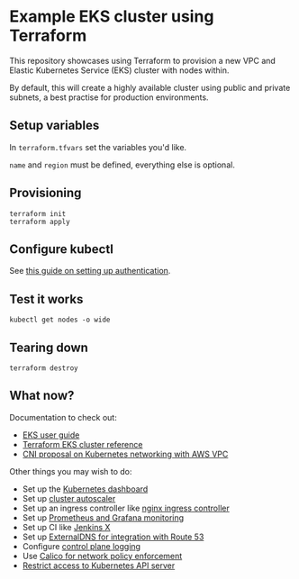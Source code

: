 # Example EKS cluster using Terraform

This repository showcases using Terraform to provision a new VPC and Elastic Kubernetes Service (EKS) cluster with nodes within.

By default, this will create a highly available cluster using public and private subnets, a best practise for production environments.

## Setup variables

In `terraform.tfvars` set the variables you'd like.

`name` and `region` must be defined, everything else is optional.

## Provisioning

```shell
terraform init
terraform apply
```

## Configure kubectl

See [this guide on setting up authentication](https://docs.aws.amazon.com/eks/latest/userguide/managing-auth.html).

## Test it works

```shell
kubectl get nodes -o wide
```

## Tearing down

```shell
terraform destroy
```

## What now?

Documentation to check out:
* [EKS user guide](https://docs.aws.amazon.com/eks/latest/userguide)
* [Terraform EKS cluster reference](https://www.terraform.io/docs/providers/aws/r/eks_cluster.html)
* [CNI proposal on Kubernetes networking with AWS VPC](https://github.com/aws/amazon-vpc-cni-k8s/blob/master/docs/cni-proposal.md)

Other things you may wish to do:
* Set up the [Kubernetes dashboard](https://docs.aws.amazon.com/eks/latest/userguide/dashboard-tutorial.html)
* Set up [cluster autoscaler](https://docs.aws.amazon.com/eks/latest/userguide/cluster-autoscaler.html)
* Set up an ingress controller like [nginx ingress controller](https://kubernetes.github.io/ingress-nginx/deploy/#aws)
* Set up [Prometheus and Grafana monitoring](https://www.eksworkshop.com/intermediate/240_monitoring/)
* Set up CI like [Jenkins X](https://jenkins-x.io/docs/)
* Set up [ExternalDNS for integration with Route 53](https://github.com/kubernetes-sigs/external-dns)
* Configure [control plane logging](https://docs.aws.amazon.com/eks/latest/userguide/control-plane-logs.html)
* Use [Calico for network policy enforcement](https://docs.aws.amazon.com/eks/latest/userguide/calico.html)
* [Restrict access to Kubernetes API server](https://docs.aws.amazon.com/eks/latest/userguide/cluster-endpoint.html)
